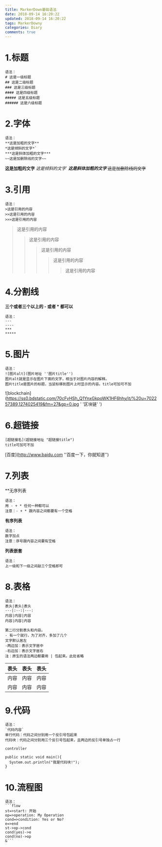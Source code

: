 ```yaml
---
title: MarkerDown基础语法
date: 2018-09-14 16:20:22
updated: 2018-09-14 16:20:22
tags: MarkerDowny
categories: Diary
comments: true
---
```


# 1.标题

```
语法：
# 这是一级标题
## 这是二级标题
### 这是三级标题
#### 这是四级标题
##### 这是五级标题
###### 这是六级标题
```

# 2.字体

```
语法：
**这是加粗的文字**
*这是倾斜的文字*`
***这是斜体加粗的文字***
~~这是加删除线的文字~~
```

**这是加粗的文字**
*这是倾斜的文字*`
***这是斜体加粗的文字***
~~这是加删除线的文字~~

# 3.引用

```
语法：
>这是引用的内容
>>这是引用的内容
>>>这是引用的内容
```

> 这是引用的内容
>
> > 这是引用的内容
> >
> > > 这是引用的内容
> > >
> > > > 这是引用的内容
> > > >
> > > > > 这是引用的内容

# 4.分割线

**三个或者三个以上的 - 或者 * 都可以**

```
语法：
---
----
***
*****
```

# 5.图片

```
语法：
![图片alt](图片地址 ''图片title'')
图片alt就是显示在图片下面的文字，相当于对图片内容的解释。
图片title是图片的标题，当鼠标移到图片上时显示的内容。title可加可不加
```

![blockchain](https://ss0.bdstatic.com/70cFvHSh_Q1YnxGkpoWK1HF6hhy/it/%20u=702257389,1274025419&fm=27&gp=0.jpg  ' '区块链' ')

# 6.超链接

```
[超链接名](超链接地址 "超链接title")
title可加可不加
```

[百度](http://www.baidu.com ''百度一下，你就知道'')

# 7.列表

**无序列表

```
语法：
用 - + * 任何一种都可以
注意：- + * 跟内容之间都要有一个空格
```

**有序列表**

```
语法：
数字加点
注意：序号跟内容之间要有空格
```

**列表嵌套**

```
语法：
上一级和下一级之间敲三个空格即可
```

# 8.表格

```
语法：
表头|表头|表头
---|:--:|---:
内容|内容|内容
内容|内容|内容

第二行分割表头和内容。
- 有一个就行，为了对齐，多加了几个
文字默认居左
-两边加：表示文字居中
-右边加：表示文字居右
注：原生的语法两边都要用 | 包起来。此处省略
```

| 表头 | 表头 | 表头 |
| ---- | :--: | ---: |
| 内容 | 内容 | 内容 |
| 内容 | 内容 | 内容 |

# 9.代码

```
语法：
`代码内容`
单行代码：代码之间分别用一个反引号包起来
代码块：代码之间分别用三个反引号包起来，且两边的反引号单独占一行
```

`controller`

```
public static void main(){
  System.out.println("我是代码块!");   
}
```

# 10.流程图

```
语法：
​```flow
st=>start: 开始
op=>operation: My Operation
cond=>condition: Yes or No?
e=>end
st->op->cond
cond(yes)->e
cond(no)->op
&```
```




